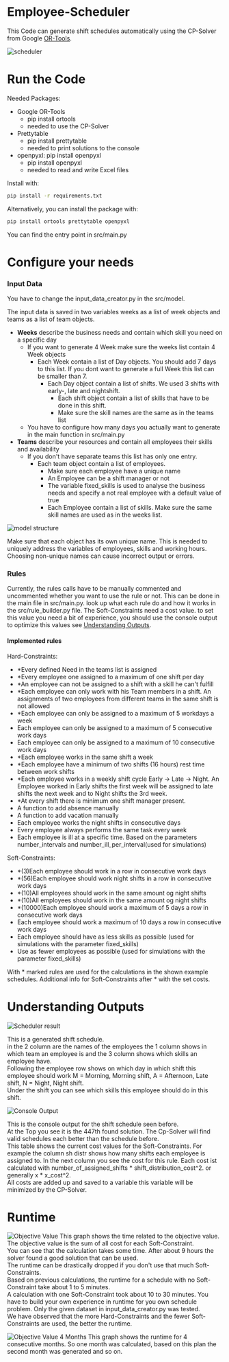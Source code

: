 # Employee-Scheduler

This Code can generate shift schedules automatically using the CP-Solver from Google [OR-Tools](https://developers.google.com/optimization).  

![scheduler](data/scheduler.gif)

# Run the Code

Needed Packages:  

* Google OR-Tools
    * pip install ortools
    * needed to use the CP-Solver
* Prettytable
    * pip install prettytable
    * needed to print solutions to the console
* openpyxl: pip install openpyxl
    * pip install openpyxl
    * needed to read and write Excel files

Install with:
```sh
pip install -r requirements.txt
```
Alternatively, you can install the package with:
```sh
pip install ortools prettytable openpyxl
```
You can find the entry point in src/main.py


# Configure your needs

### Input Data

You have to change the input_data_creator.py in the src/model.

The input data is saved in two variables weeks as a list of week objects and teams as a list of team objects.
* __Weeks__ describe the business needs and contain which skill you need on a specific day 
  * If you want to generate 4 Week make sure the weeks list contain 4 Week objects
    * Each Week contain a list of Day objects. You should add 7 days to this list. If you dont want to generate a full Week this list can be smaller than 7.
      * Each Day object contain a list of shifts. We used 3 shifts with early-, late and nightshift. 
        * Each shift object contain a list of skills that have to be done in this shift.
        * Make sure the skill names are the same as in the teams list
  * You have to configure how many days you actually want to generate in the main function in src/main.py
* __Teams__ describe your resources and contain all employees their skills and availability
  * If you don't have separate teams this list has only one entry.
    * Each team object contain a list of employees.
      * Make sure each employee have a unique name 
      * An Employee can be a shift manager or not
      * The variable fixed_skills is used to analyse the business needs and specify a not real employee with a default value of true
      * Each Employee contain a list of skills. Make sure the same skill names are used as in the weeks list.

![model structure](data/model_structure.png)

Make sure that each object has its own unique name.
This is needed to uniquely address the variables of employees, skills and working hours.
Choosing non-unique names can cause incorrect output or errors.

### Rules

Currently, the rules calls have to be manually commented and uncommented whether you want to use the rule or not.
This can be done in the main file in src/main.py.
look up what each rule do and how it works in the src/rule_builder.py file.
The Soft-Constraints need a cost value. to set this value you need a bit of experience, 
you should use the console output to optimize this values see [Understanding Outputs](#understanding-outputs).

#### Implemented rules 

Hard-Constraints: 
* *Every defined Need in the teams list is assigned
* *Every employee one assigned to a maximum of one shift per day
* *An employee can not be assigned to a shift with a skill he can't fulfill
* *Each employee can only work with his Team members in a shift. An assignments of two employees from different teams in the same shift is not allowed
* *Each employee can only be assigned to a maximum of 5 workdays a week
* Each employee can only be assigned to a maximum of 5 consecutive work days
* Each employee can only be assigned to a maximum of 10 consecutive work days
* *Each employee works in the same shift a week
* *Each employee have a minimum of two shifts (16 hours) rest time between work shifts
* *Each employee works in a weekly shift cycle Early -> Late -> Night. An Employee worked in Early shifts the first week will be assigned to late shifts the next week and to Night shifts the 3rd week.
* *At every shift there is minimum one shift manager present.
* A function to add absence manually
* A function to add vacation manually
* Each employee works the night shifts in consecutive days
* Every employee always performs the same task every week
* Each employee is ill at a specific time. Based on the parameters number_intervals and number_ill_per_interval(used for simulations)

Soft-Constraints:
* *(3)Each employee should work in a row in consecutive work days
* *(56)Each employee should work night shifts in a row in consecutive work days
* *(10)All employees should work in the same amount og night shifts
* *(10)All employees should work in the same amount og night shifts
* *(10000)Each employee should work a maximum of 5 days a row in consecutive work days
* Each employee should work a maximum of 10 days a row in consecutive work days
* Each employee should have as less skills as possible (used for simulations with the parameter fixed_skills)
* Use as fewer employees as possible (used for simulations with the parameter fixed_skills)

With * marked rules are used for the calculations in the shown example schedules. Additional info for Soft-Constraints after * with the set costs.

# Understanding Outputs

![Scheduler result](data/example_scheduler_result.png)

This is a generated shift schedule.  
in the 2 column are the names of the employees the 1 column shows in which team an employee is and the 3 column shows
which skills an employee have.    
Following the employee row shows on which day in which shift this employee should work M = Morning, Morning shift, A = Afternoon, Late shift, N = Night, Night shift.   
Under the shift you can see which skills this employee should do in this shift.

![Console Output](data/console_output.png)

This is the console output for the shift schedule seen before.  
At the Top you see it is the 447th found solution. The Cp-Solver will find valid schedules each better than the schedule before.  
This table shows the current cost values for the Soft-Constraints.
For example the column sh distr shows how many shifts each employee is assigned to. In the next column you see the cost for this rule.
Each cost ist calculated with number_of_assigned_shifts * shift_distribution_cost^2.
or generally x * x_cost^2.  
All costs are added up and saved to a variable this variable will be minimized by the CP-Solver.

# Runtime 

![Objective Value](data/objective_value.png)
This graph shows the time related to the objective value.  
The objective value is the sum of all cost for each Soft-Constraint.  
You can see that the calculation takes some time. After about 9 hours the solver found a good solution that can be used.  
The runtime can be drastically dropped if you don't use that much Soft-Constraints.  
Based on previous calculations, the runtime for a schedule with no Soft-Constraint take about 1 to 5 minutes.  
A calculation with one Soft-Constraint took about 10 to 30 minutes.
You have to build your own experience in runtime for you own schedule problem. Only the given dataset in input_data_creator.py was tested.  
We have observed that the more Hard-Constraints and the fewer Soft-Constraints are used, the better the runtime.

![Objective Value 4 Months](data/objective_value_four_months.png)
This graph shows the runtime for 4 consecutive months.
So one month was calculated, based on this plan the second month was generated and so on.
